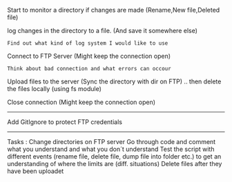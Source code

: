 Start to monitor a directory if changes are made (Rename,New file,Deleted file)

log changes in the directory to a file. (And save it somewhere else)

    Find out what kind of log system I would like to use

Connect to FTP Server (Might keep the connection open)

    Think about bad connection and what errors can occour

Upload files to the server (Sync the directory with dir on FTP)
.. then delete the files locally (using fs module)

Close connection (Might keep the connection open)

---
Add GitIgnore to protect FTP credentials

---

Tasks :
Change directories on FTP server
Go through code and comment what you understand and what you don´t understand
Test the script with different events (rename file, delete file, dump file into folder etc.) to get an understanding of where the limits are (diff. situations)
Delete files after they have been uploadet